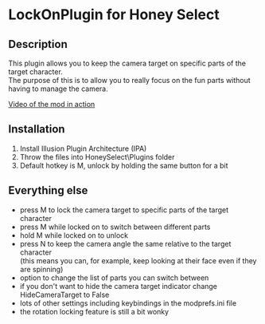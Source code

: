 # LockOnPlugin for Honey Select

## Description
This plugin allows you to keep the camera target on specific parts of the target character.  
The purpose of this is to allow you to really focus on the fun parts without having to manage the camera.

[Video of the mod in action](https://my.mixtape.moe/rgkydu.m4v)

## Installation
1. Install Illusion Plugin Architecture (IPA)
2. Throw the files into HoneySelect\Plugins folder
3. Default hotkey is M, unlock by holding the same button for a bit

## Everything else
- press M to lock the camera target to specific parts of the target character
- press M while locked on to switch between different parts
- hold M while locked on to unlock
- press N to keep the camera angle the same relative to the target character  
(this means you can, for example, keep looking at their face even if they are spinning)
- option to change the list of parts you can switch between
- if you don't want to hide the camera target indicator change HideCameraTarget to False
- lots of other settings including keybindings in the modprefs.ini file
- the rotation locking feature is still a bit wonky
